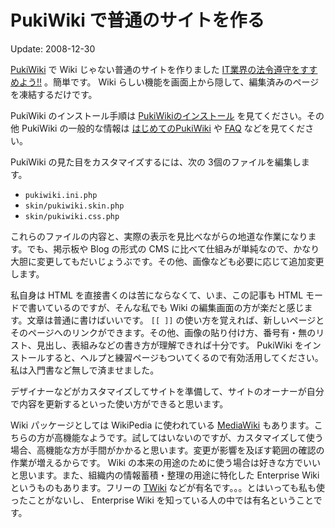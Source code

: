 # PukiWiki で普通のサイトを作る

Update: 2008-12-30



[PukiWiki](http://pukiwiki.sourceforge.jp/) で Wiki じゃない普通のサイトを作りました [IT業界の法令遵守をすすめよう!!](http://www.union-net.or.jp/compliance/) 。簡単です。 Wiki らしい機能を画面上から隠して、編集済みのページを凍結するだけです。



PukiWiki のインストール手順は [PukiWikiのインストール](http://pukiwiki.sourceforge.jp/?PukiWiki%2FInstall) を見てください。その他 PukiWiki の一般的な情報は [はじめてのPukiWiki](http://pukiwiki.sourceforge.jp/?%E3%81%AF%E3%81%98%E3%82%81%E3%81%A6%E3%81%AEPukiWiki) や [FAQ](http://pukiwiki.sourceforge.jp/?FAQ) などを見てください。



PukiWiki の見た目をカスタマイズするには、次の 3個のファイルを編集します。



- `pukiwiki.ini.php`
- `skin/pukiwiki.skin.php`
- `skin/pukiwiki.css.php`



これらのファイルの内容と、実際の表示を見比べながらの地道な作業になります。でも、掲示板や Blog の形式の CMS に比べて仕組みが単純なので、かなり大胆に変更してもだいじょうぶです。その他、画像なども必要に応じて追加変更します。



私自身は HTML を直接書くのは苦にならなくて、いま、この記事も HTML モードで書いているのですが、そんな私でも Wiki の編集画面の方が楽だと感じます。文章は普通に書けばいいです。 `[[ ]]` の使い方を覚えれば、新しいページとそのページへのリンクができます。その他、画像の貼り付け方、番号有・無のリスト、見出し、表組みなどの書き方が理解できれば十分です。 PukiWiki をインストールすると、ヘルプと練習ページもついてくるので有効活用してください。私は入門書など無しで済ませました。



デザイナーなどがカスタマイズしてサイトを準備して、サイトのオーナーが自分で内容を更新するといった使い方ができると思います。



Wiki パッケージとしては WikiPedia に使われている [MediaWiki](http://www.mediawiki.org/wiki/MediaWiki/ja) もあります。こちらの方が高機能なようです。試してはいないのですが、カスタマイズして使う場合、高機能な方が手間がかかると思います。変更が影響を及ぼす範囲の確認の作業が増えるからです。 Wiki の本来の用途のために使う場合は好きな方でいいと思います。また、組織内の情報蓄積・整理の用途に特化した Enterprise Wiki というものもあります。フリーの [TWiki](http://twiki.org/) などが有名です。。。とはいっても私も使ったことがないし、 Enterprise Wiki を知っている人の中では有名ということです。
